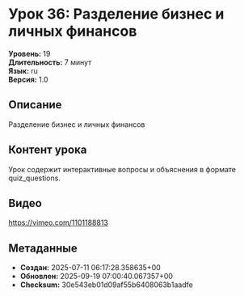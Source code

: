 # Урок 36: Разделение бизнес и личных финансов

**Уровень:** 19  
**Длительность:** 7 минут  
**Язык:** ru  
**Версия:** 1.0  

## Описание
Разделение бизнес и личных финансов

## Контент урока
Урок содержит интерактивные вопросы и объяснения в формате quiz_questions.

## Видео
https://vimeo.com/1101188813

## Метаданные
- **Создан:** 2025-07-11 06:17:28.358635+00
- **Обновлен:** 2025-09-19 07:00:40.067357+00
- **Checksum:** 30e543eb01d09af55b6408063b1aadfe
